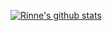<!--
**AsakusaRinne/AsakusaRinne** is a ✨ _special_ ✨ repository because its `README.md` (this file) appears on your GitHub profile.

Here are some ideas to get you started:

- 🔭 I’m currently working on ...
- 🌱 I’m currently learning ...
- 👯 I’m looking to collaborate on ...
- 🤔 I’m looking for help with ...
- 💬 Ask me about ...
- 📫 How to reach me: ...
- 😄 Pronouns: ...
- ⚡ Fun fact: ...
-->

[![Rinne's github stats](https://github-stats.qianmin.cc/api?username=AsakusaRinne&show_icons=true&theme=radical&role=COLLABORATOR&exclude_repo=openvino&show=reviews)](https://github.com/anuraghazra/github-readme-stats)

<!-- 
https://github-readme-stats.vercel.app/api/top-langs/?username=AsakusaRinne 
-->
